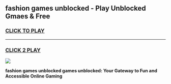 
## fashion games unblocked - Play Unblocked Gmaes & Free
<h3>
<a href="https://news.freeplayer.one?title=fashion_games_unblocked&ref=16F">CLICK TO PLAY</a></h3>
<hr>

<h3>
<a href="https://news.freeplayer.one?title=fashion_games_unblocked&ref=16F">CLICK 2 PLAY</a>
  
</h3>

<a href="https://news.freeplayer.one?title=fashion_games_unblocked&ref=16F/"><img src="https://clearcache.store/games.png"></a>


**fashion games unblocked games unblocked: Your Gateway to Fun and Accessible Online Gaming**
